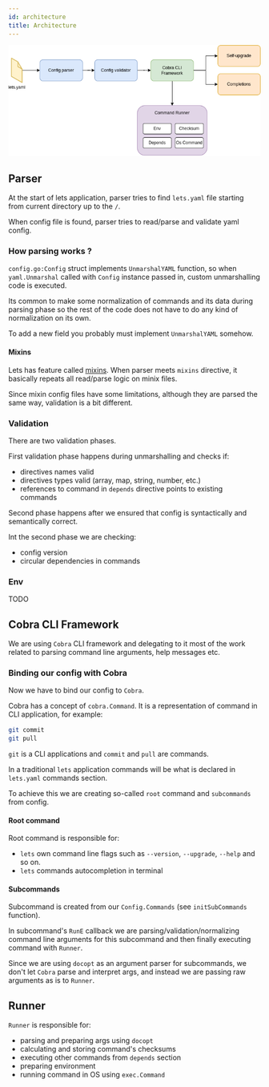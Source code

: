 ```yaml
---
id: architecture
title: Architecture
---
```


![Architecture diagram](/img/lets-architecture-diagram.png)

## Parser

At the start of lets application, parser tries to find `lets.yaml` file starting from current directory up to the `/`.

When config file is found, parser tries to read/parse and validate yaml config.

### How parsing works ?

`config.go:Config` struct implements `UnmarshalYAML` function, so when `yaml.Unmarshal` called with `Config` instance passed in,
custom unmarshalling code is executed.

Its common to make some normalization of commands and its data during parsing phase so the rest of the code
does not have to do any kind of normalization on its own.

To add a new field you probably must implement `UnmarshalYAML` somehow.

#### Mixins
Lets has feature called [mixins](config.md#mixins). When parser meets `mixins` directive,
it basically repeats all read/parse logic on minix files.

Since mixin config files have some limitations, although they are parsed the same way, validation is a bit different.

### Validation

There are two validation phases.

First validation phase happens during unmarshalling and checks if:
  - directives names valid
  - directives types valid (array, map, string, number, etc.)
  - references to command in `depends` directive points to existing commands

Second phase happens after we ensured that config is syntactically and semantically correct.

Int the second phase we are checking:
  - config version
  - circular dependencies in commands

### Env 
TODO

## Cobra CLI Framework

We are using `Cobra` CLI framework and delegating to it most of the work related to parsing
command line arguments, help messages etc.

### Binding our config with Cobra

Now we have to bind our config to `Cobra`.

Cobra has a concept of `cobra.Command`. It is a representation of command in CLI application, for example:

```bash
git commit
git pull
```

`git` is a CLI applications and
`commit` and `pull` are commands.

In a traditional `lets` application commands will be what is declared in `lets.yaml` commands section.

To achieve this we are creating so-called `root` command and `subcommands` from config.

#### Root command

Root command is responsible for:
  - `lets` own command line flags such as `--version`, `--upgrade`, `--help` and so on.
  - `lets` commands autocompletion in terminal

#### Subcommands

Subcommand is created from our `Config.Commands` (see `initSubCommands` function).

In subcommand's `RunE` callback we are parsing/validation/normalizing command line arguments for this subcommand
and then finally executing command with `Runner`.

Since we are using `docopt` as an argument parser for subcommands, we don't let `Cobra` parse and interpret args,
and instead we are passing raw arguments as is to `Runner`.

## Runner

`Runner` is responsible for:

- parsing and preparing args using `docopt`
- calculating and storing command's checksums
- executing other commands from `depends` section
- preparing environment 
- running command in OS using `exec.Command`

